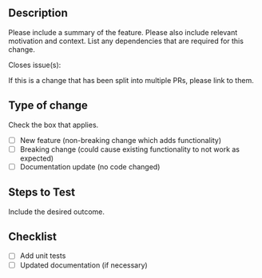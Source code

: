 ## Description

Please include a summary of the feature. Please also include relevant motivation and context. List any dependencies that are required for this change.

Closes issue(s): []()

If this is a change that has been split into multiple PRs, please link to them.

## Type of change

Check the box that applies.

- [ ] New feature (non-breaking change which adds functionality)
- [ ] Breaking change (could cause existing functionality to not work as expected)
- [ ] Documentation update (no code changed)

## Steps to Test

Include the desired outcome.

## Checklist

- [ ] Add unit tests
- [ ] Updated documentation (if necessary)